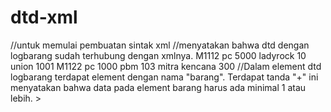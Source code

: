 # dtd-xml

//untuk memulai pembuatan sintak xml //menyatakan bahwa dtd dengan logbarang sudah terhubung dengan xmlnya. M1112 pc 5000 ladyrock 10 union 1001 M1122 pc 1000 pbm 103 mitra kencana 300 //Dalam element dtd logbarang terdapat element dengan nama "barang". Terdapat tanda "+" ini menyatakan bahwa data pada element barang harus ada minimal 1 atau lebih. > 
